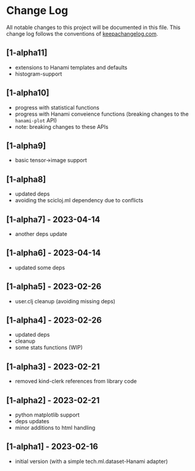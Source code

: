 # Change Log
All notable changes to this project will be documented in this file. This change log follows the conventions of [keepachangelog.com](http://keepachangelog.com/).

## [1-alpha11]
- extensions to Hanami templates and defaults
- histogram-support

## [1-alpha10]
- progress with statistical functions
- progress with Hanami conveience functions (breaking changes to the `hanami-plot` API)
- note: breaking changes to these APIs

## [1-alpha9]
- basic tensor->image support

## [1-alpha8]
- updated deps
- avoiding the scicloj.ml dependency due to conflicts

## [1-alpha7] - 2023-04-14
- another deps update

## [1-alpha6] - 2023-04-14
- updated some deps

## [1-alpha5] - 2023-02-26
- user.clj cleanup (avoiding missing deps)

## [1-alpha4] - 2023-02-26
- updated deps
- cleanup
- some stats functions (WIP)

## [1-alpha3] - 2023-02-21
- removed kind-clerk references from library code

## [1-alpha2] - 2023-02-21
- python matplotlib support
- deps updates
- minor additions to html handling

## [1-alpha1] - 2023-02-16
- initial version (with a simple tech.ml.dataset-Hanami adapter)

